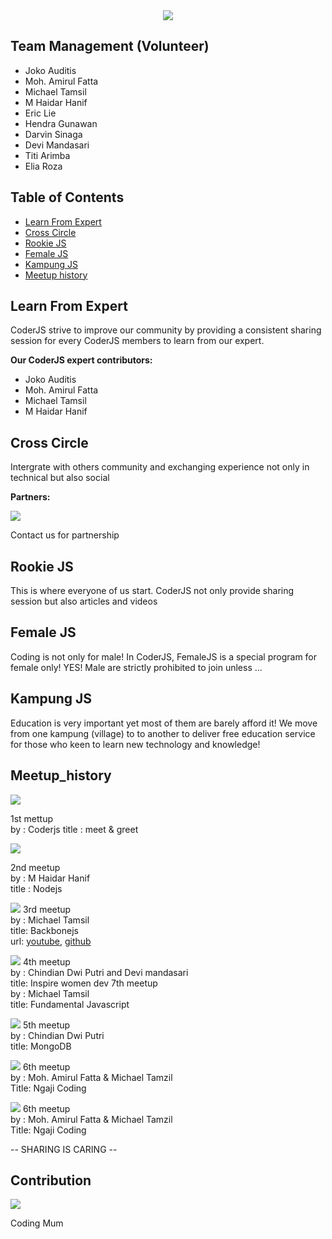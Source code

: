 


<div style="text-align:center"><img src ="./assets/coderjs.png" /></div>

 ## Team Management (Volunteer)
- Joko Auditis
- Moh. Amirul Fatta
- Michael Tamsil
- M Haidar Hanif
- Eric Lie
- Hendra Gunawan
- Darvin Sinaga
- Devi Mandasari
- Titi Arimba
- Elia Roza

## Table of Contents

- [Learn From Expert](#learn-from-expert)
- [Cross Circle](#cross-circle)
- [Rookie JS](#rookie-js)
- [Female JS](#female-js)
- [Kampung JS](#kampung-js)
- [Meetup history](#meetup_history)

## Learn From Expert

CoderJS strive to improve our community by providing a consistent sharing session
for every CoderJS members to learn from our expert.

**Our CoderJS expert contributors:**

- Joko Auditis
- Moh. Amirul Fatta
- Michael Tamsil
- M Haidar Hanif

## Cross Circle

Intergrate with others community and exchanging experience not only in technical but also social

**Partners:**

![](./assets/partners.jpg)

Contact us for partnership

## Rookie JS

This is where everyone of us start. CoderJS not only provide sharing session but also articles and videos

## Female JS

Coding is not only for male! In CoderJS, FemaleJS is a special program for female only! YES! Male are strictly
prohibited to join unless ...

## Kampung JS

Education is very important yet most of them are barely afford it! We move from one kampung (village) to
to another to deliver free education service for those who keen to learn new technology and knowledge!

## Meetup_history
![](./assets/initial.jpg)

1st mettup  
by :  Coderjs
title : meet & greet

![](./assets/nodejs.jpg)

2nd meetup  
by : M Haidar Hanif  
title : Nodejs  

![](./assets/backbone.jpg)
3rd meetup  
by : Michael Tamsil  
title: Backbonejs  
url: [youtube](https://www.youtube.com/watch?v=WZ8kB8sfrXo&t=23s),
[github](https://github.com/michaeltamsil/management_sekolah2/tree/master)

![](./assets/female.jpg)
4th meetup  
by : Chindian Dwi Putri and Devi mandasari  
title: Inspire women dev
7th meetup  
by : Michael Tamsil  
title: Fundamental Javascript

![](./assets/mongodb.jpg)
5th meetup  
by : Chindian Dwi Putri  
title: MongoDB

![](./assets/ngajicoding.jpg)
6th meetup  
by : Moh. Amirul Fatta & Michael Tamzil  
Title: Ngaji Coding  

![](./assets/coderjs.jpg)
6th meetup  
by : Moh. Amirul Fatta & Michael Tamzil  
Title: Ngaji Coding  

-- SHARING IS CARING --

## Contribution

![](./assets/contribute.jpg)

Coding Mum   
  
